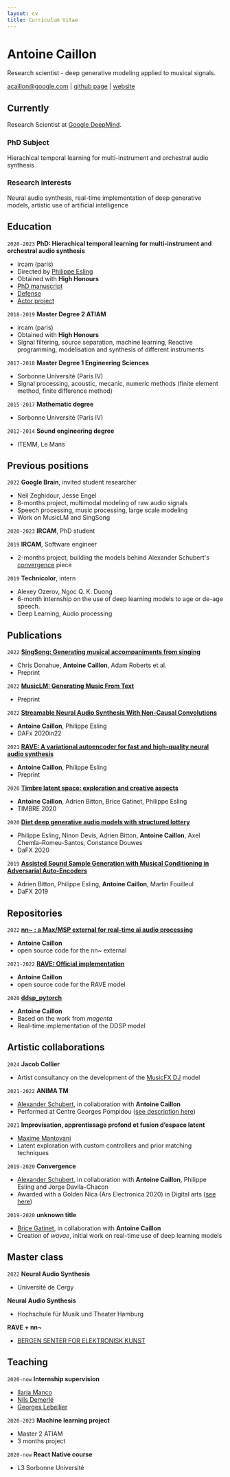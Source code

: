 ```yaml
---
layout: cv
title: Curriculum Vitae
---
```


# Antoine Caillon

Research scientist - deep generative modeling applied to musical signals.

<div id="webaddress">
<a href="mailto:acaillon@google.com">acaillon@google.com</a>
| <a href="https://github.com/caillonantoine">github page</a>
| <a href="https://caillonantoine.github.io">website</a>
</div>

## Currently

Research Scientist at [Google DeepMind](https://www.deepmind.com/).

### PhD Subject

Hierachical temporal learning for multi-instrument and orchestral audio synthesis

### Research interests

Neural audio synthesis, real-time implementation of deep generative models, artistic use of artificial intelligence

## Education

`2020-2023`
**PhD: Hierachical temporal learning for multi-instrument and orchestral audio synthesis**

- ircam (paris)
- Directed by [Philippe Esling](https://esling.github.io/)
- Obtained with **High Honours**
- [PhD manuscript](https://theses.hal.science/tel-04137258)
- [Defense](https://www.youtube.com/watch?v=KS7REAEhyJQ)
- [Actor project](https://www.actorproject.org/)

`2018-2019`
**Master Degree 2 ATIAM**

- ircam (paris)
- Obtained with **High Honours**
- Signal filtering, source separation, machine learning, Reactive programming, modelisation and synthesis of different instruments

`2017-2018`
**Master Degree 1 Engineering Sciences**

- Sorbonne Université (Paris IV)
- Signal processing, acoustic, mecanic, numeric methods (finite element method, finite difference method)

`2015-2017`
**Mathematic degree**

- Sorbonne Université (Paris IV)

`2012-2014`
**Sound engineering degree**

- ITEMM, Le Mans

## Previous positions

`2022`
**Google Brain**, invited student researcher
- Neil Zeghidour, Jesse Engel
- 8-months project, multimodal modeling of raw audio signals
- Speech processing, music processing, large scale modeling
- Work on MusicLM and SingSong

`2020-2023`
**IRCAM**, PhD student

`2019`
**IRCAM**, Software engineer
- 2-months project, building the models behind Alexander Schubert's [convergence](https://calls.ars.electronica.art/prix/winners/7320/) piece

`2019`
**Technicolor**, intern
- Alexey Ozerov, Ngoc Q. K. Duong
- 6-month internship on the use of deep learning models to age or de-age speech.
- Deep Learning, Audio processing

## Publications

`2022`
[**SingSong: Generating musical accompaniments from singing**](https://arxiv.org/abs/2301.12662)

- Chris Donahue, **Antoine Caillon**, Adam Roberts et al.
- Preprint

`2022`
[**MusicLM: Generating Music From Text**](https://arxiv.org/abs/2301.11325)

- Preprint

`2022`
[**Streamable Neural Audio Synthesis With Non-Causal Convolutions**](https://arxiv.org/abs/2204.07064)

- **Antoine Caillon**, Philippe Esling
- DAFx 2020in22

`2021`
[**RAVE: A variational autoencoder for fast and high-quality neural audio synthesis**](https://arxiv.org/abs/2111.05011)

- **Antoine Caillon**, Philippe Esling
- Preprint

`2020`
[**Timbre latent space: exploration and creative aspects**](https://arxiv.org/abs/2008.01370)

- **Antoine Caillon**, Adrien Bitton, Brice Gatinet, Philippe Esling
- TIMBRE 2020

`2020`
[**Diet deep generative audio models with structured lottery**](https://arxiv.org/abs/2007.16170)

- Philippe Esling, Ninon Devis, Adrien Bitton, **Antoine Caillon**, Axel Chemla–Romeu-Santos, Constance Douwes
- DaFX 2020

`2019`
[**Assisted Sound Sample Generation with Musical Conditioning in Adversarial Auto-Encoders**](https://arxiv.org/abs/1904.06215)

- Adrien Bitton, Philippe Esling, **Antoine Caillon**, Martin Fouilleul
- DaFX 2019

## Repositories

`2022`
[**nn~ : a Max/MSP external for real-time ai audio processing**](https://github.com/acids-ircam/nn_tilde)

- **Antoine Caillon**
- open source code for the nn~ external

`2021-2022`
[**RAVE: Official implementation**](https://github.com/caillonantoine/RAVE)

- **Antoine Caillon**
- open source code for the RAVE model

`2020`
[**ddsp_pytorch**](https://github.com/acids-ircam/ddsp_pytorch)

- **Antoine Caillon**
- Based on the work from _magenta_
- Real-time implementation of the DDSP model


## Artistic collaborations

`2024`
**Jacob Collier**
- Artist consultancy on the development of the [MusicFX DJ](https://labs.google/musicfx) model

`2021-2022`
**ANIMA TM**
- [Alexander Schubert](https://www.alexanderschubert.net/), in collaboration with **Antoine Caillon**
- Performed at Centre Georges Pompidou ([see description here](https://manifeste.ircam.fr/agenda/anima-tm/detail/))

`2021`
**Improvisation, apprentissage profond et fusion d’espace latent**
- [Maxime Mantovani](https://www.maximemantovani.com/)
- Latent exploration with custom controllers and prior matching techniques

`2019-2020`
**Convergence**
- [Alexander Schubert](https://www.alexanderschubert.net/), in collaboration with **Antoine Caillon**, Philippe Esling and Jorge Davila-Chacon
- Awarded with a Golden Nica (Ars Electronica 2020) in Digital arts ([see here](https://calls.ars.electronica.art/prix/winners/7320/))

`2019-2020`
**unknown title**
- [Brice Gatinet](https://www.ircam.fr/person/brice-gatinet/), in collaboration with **Antoine Caillon**
- Creation of _wavae_, initial work on real-time use of deep learning models


## Master class

`2022`
**Neural Audio Synthesis**
- Université de Cergy

**Neural Audio Synthesis**
- Hochschule für Musik und Theater Hamburg

**RAVE + nn~**
- [BERGEN SENTER FOR ELEKTRONISK KUNST](https://bek.no/en/workshop-machine-learning-for-sound-makers-rave/)

## Teaching

`2020-now`
**Internship supervision**
- [Ilaria Manco](https://ilariamanco.com/)
- [Nils Demerlé](https://scholar.google.fr/citations?user=27Pdhc8AAAAJ&hl=fr)
- [Georges Lebellier](https://gle-bellier.github.io/)

`2020-2023`
**Machine learning project**
- Master 2 ATIAM
- 3 months project

`2020-now`
**React Native course**

- L3 Sorbonne Université

